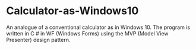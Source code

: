 # Calculator-as-Windows10
An analogue of a conventional calculator as in Windows 10. The program is written in C # in 
WF (Windows Forms) using the MVP (Model View Presenter) design pattern.
